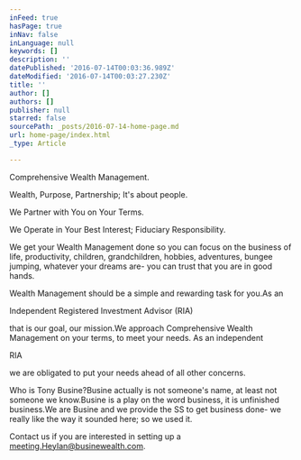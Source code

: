 ```yaml
---
inFeed: true
hasPage: true
inNav: false
inLanguage: null
keywords: []
description: ''
datePublished: '2016-07-14T00:03:36.989Z'
dateModified: '2016-07-14T00:03:27.230Z'
title: ''
author: []
authors: []
publisher: null
starred: false
sourcePath: _posts/2016-07-14-home-page.md
url: home-page/index.html
_type: Article

---
```

Comprehensive Wealth Management.

Wealth, Purpose, Partnership; It's about people.

We Partner with You on Your Terms.

We Operate in Your Best Interest; Fiduciary
Responsibility.

We get your Wealth Management done so you can focus on the business of life, productivity, children, grandchildren, hobbies, adventures, bungee jumping, whatever your dreams are- you can trust that you are in good hands.

Wealth Management
should be a simple and rewarding task for you.As an 

Independent Registered Investment Advisor (RIA)

that is our goal, our mission.We approach Comprehensive Wealth Management on your terms, to meet your needs. As an independent 

RIA

we are obligated to put your needs ahead of all other concerns. 

Who is Tony
Busine?Busine actually is not someone's
name, at least not someone we know.Busine is a play on the word business, it is unfinished business.We are Busine and we provide the SS to get
business done- we really like the way it sounded here; so we used it.

Contact us if you
are interested in setting up a meeting.HeyIan@businewealth.com.